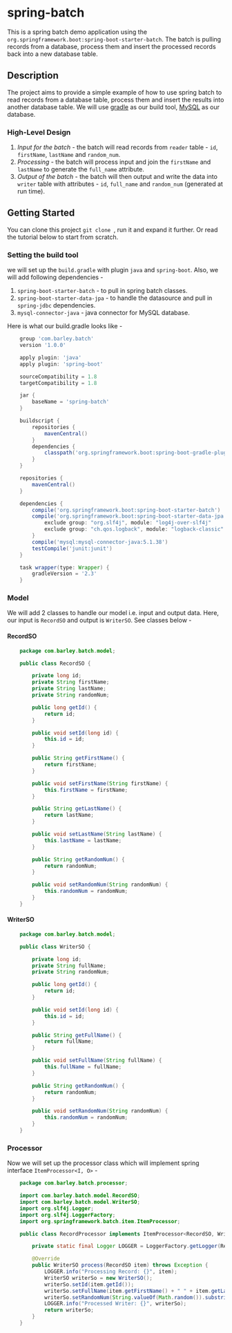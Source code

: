 # spring-batch
This is a spring batch demo application using the `org.springframework.boot:spring-boot-starter-batch`. The batch is pulling records from a database, process them and insert the processed records back into a new database table.

## Description
The project aims to provide a simple example of how to use spring batch to read records from a database table,
process them and insert the results into another database table. We will use [gradle](https://gradle.org) as our build tool,
[MySQL](http://www.mysql.com) as our database.

### High-Level Design
1. _Input for the batch_ - the batch will read records from `reader` table - `id`, `firstName`, `lastName` and `random_num`.
2. _Processing_ - the batch will process input and join the `firstName` and `lastName` to generate the `full_name` attribute.
3. _Output of the batch_ - the batch will then output and write the data into `writer` table with attributes - `id`, `full_name` and `random_num` (generated at run time).


## Getting Started
You can clone this project `git clone `, run it and expand it further. Or read the tutorial below to start from scratch.

### Setting the build tool
we will set up the `build.gradle` with plugin `java` and `spring-boot`. Also, we will add following dependencies -
1. `spring-boot-starter-batch` - to pull in spring batch classes.
2. `spring-boot-starter-data-jpa` - to handle the datasource and pull in `spring-jdbc` dependencies.
3. `mysql-connector-java` - java connector for MySQL database.

Here is what our build.gradle looks like -

```groovy
    group 'com.barley.batch'
    version '1.0.0'

    apply plugin: 'java'
    apply plugin: 'spring-boot'

    sourceCompatibility = 1.8
    targetCompatibility = 1.8

    jar {
        baseName = 'spring-batch'
    }

    buildscript {
        repositories {
            mavenCentral()
        }
        dependencies {
            classpath('org.springframework.boot:spring-boot-gradle-plugin:1.3.1.RELEASE')
        }
    }

    repositories {
        mavenCentral()
    }

    dependencies {
        compile('org.springframework.boot:spring-boot-starter-batch')
        compile('org.springframework.boot:spring-boot-starter-data-jpa') {
            exclude group: "org.slf4j", module: "log4j-over-slf4j"
            exclude group: "ch.qos.logback", module: "logback-classic"
        }
        compile('mysql:mysql-connector-java:5.1.38')
        testCompile('junit:junit')
    }

    task wrapper(type: Wrapper) {
        gradleVersion = '2.3'
    }
```

### Model
We will add 2 classes to handle our model i.e. input and output data. Here, our input is `RecordSO` and output is `WriterSO`. See classes below -

#### RecordSO

```java
    package com.barley.batch.model;

    public class RecordSO {

        private long id;
        private String firstName;
        private String lastName;
        private String randomNum;

        public long getId() {
            return id;
        }

        public void setId(long id) {
            this.id = id;
        }

        public String getFirstName() {
            return firstName;
        }

        public void setFirstName(String firstName) {
            this.firstName = firstName;
        }

        public String getLastName() {
            return lastName;
        }

        public void setLastName(String lastName) {
            this.lastName = lastName;
        }

        public String getRandomNum() {
            return randomNum;
        }

        public void setRandomNum(String randomNum) {
            this.randomNum = randomNum;
        }
    }
```

#### WriterSO

```java
    package com.barley.batch.model;

    public class WriterSO {

        private long id;
        private String fullName;
        private String randomNum;

        public long getId() {
            return id;
        }

        public void setId(long id) {
            this.id = id;
        }

        public String getFullName() {
            return fullName;
        }

        public void setFullName(String fullName) {
            this.fullName = fullName;
        }

        public String getRandomNum() {
            return randomNum;
        }

        public void setRandomNum(String randomNum) {
            this.randomNum = randomNum;
        }
    }
```

### Processor

Now we will set up the processor class which will implement spring interface `ItemProcessor<I, O>` - 

```java
    package com.barley.batch.processor;

    import com.barley.batch.model.RecordSO;
    import com.barley.batch.model.WriterSO;
    import org.slf4j.Logger;
    import org.slf4j.LoggerFactory;
    import org.springframework.batch.item.ItemProcessor;

    public class RecordProcessor implements ItemProcessor<RecordSO, WriterSO> {

        private static final Logger LOGGER = LoggerFactory.getLogger(RecordProcessor.class);

        @Override
        public WriterSO process(RecordSO item) throws Exception {
            LOGGER.info("Processing Record: {}", item);
            WriterSO writerSo = new WriterSO();
            writerSo.setId(item.getId());
            writerSo.setFullName(item.getFirstName() + " " + item.getLastName());
            writerSo.setRandomNum(String.valueOf(Math.random()).substring(3, 8));
            LOGGER.info("Processed Writer: {}", writerSo);
            return writerSo;
        }
    }
```

